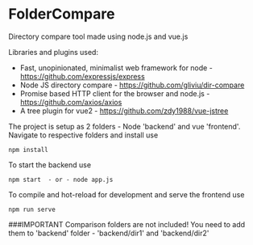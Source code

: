 # FolderCompare

Directory compare tool made using node.js and vue.js

Libraries and plugins used:
- Fast, unopinionated, minimalist web framework for node - https://github.com/expressjs/express
- Node JS directory compare - https://github.com/gliviu/dir-compare
- Promise based HTTP client for the browser and node.js - https://github.com/axios/axios
- A tree plugin for vue2 - https://github.com/zdy1988/vue-jstree

The project is setup as 2 folders - Node 'backend' and vue 'frontend'.
Navigate to respective folders and install use 

    npm install
To start the backend use 

    npm start  - or - node app.js
To compile and hot-reload for development and serve the frontend use 

    npm run serve

###IMPORTANT
Comparison folders are not included!
You need to add them to 'backend' folder - 'backend/dir1' and 'backend/dir2'

